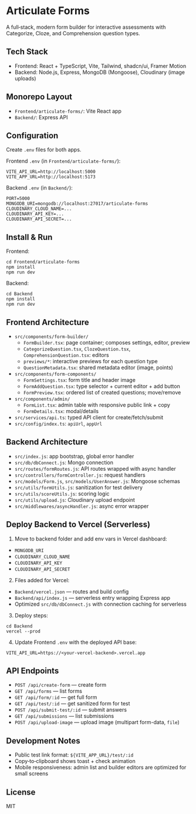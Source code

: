 # Articulate Forms

A full‑stack, modern form builder for interactive assessments with Categorize, Cloze, and Comprehension question types.

## Tech Stack

- Frontend: React + TypeScript, Vite, Tailwind, shadcn/ui, Framer Motion
- Backend: Node.js, Express, MongoDB (Mongoose), Cloudinary (image uploads)

## Monorepo Layout

- `Frontend/articulate-forms/`: Vite React app
- `Backend/`: Express API

## Configuration

Create `.env` files for both apps.

Frontend `.env` (in `Frontend/articulate-forms/`):

```
VITE_API_URL=http://localhost:5000
VITE_APP_URL=http://localhost:5173
```

Backend `.env` (in `Backend/`):

```
PORT=5000
MONGODB_URI=mongodb://localhost:27017/articulate-forms
CLOUDINARY_CLOUD_NAME=...
CLOUDINARY_API_KEY=...
CLOUDINARY_API_SECRET=...
```

## Install & Run

Frontend:

```
cd Frontend/articulate-forms
npm install
npm run dev
```

Backend:

```
cd Backend
npm install
npm run dev
```

## Frontend Architecture

- `src/components/form-builder/`
  - `FormBuilder.tsx`: page container; composes settings, editor, preview
  - `CategorizeQuestion.tsx`, `ClozeQuestion.tsx`, `ComprehensionQuestion.tsx`: editors
  - `previews/*`: interactive previews for each question type
  - `QuestionMetadata.tsx`: shared metadata editor (image, points)
- `src/components/form-components/`
  - `FormSettings.tsx`: form title and header image
  - `FormAddQuestion.tsx`: type selector + current editor + add button
  - `FormPreview.tsx`: ordered list of created questions; move/remove
- `src/components/admin/`
  - `FormList.tsx`: admin table with responsive public link + copy
  - `FormDetails.tsx`: modal/details
- `src/services/api.ts`: typed API client for create/fetch/submit
- `src/config/index.ts`: `apiUrl`, `appUrl`

## Backend Architecture

- `src/index.js`: app bootstrap, global error handler
- `src/db/dbConnect.js`: Mongo connection
- `src/routes/formRoutes.js`: API routes wrapped with async handler
- `src/controllers/formController.js`: request handlers
- `src/models/Form.js`, `src/models/UserAnswer.js`: Mongoose schemas
- `src/utils/formUtils.js`: sanitization for test delivery
- `src/utils/scoreUtils.js`: scoring logic
- `src/utils/upload.js`: Cloudinary upload endpoint
- `src/middlewares/asyncHandler.js`: async error wrapper

## Deploy Backend to Vercel (Serverless)

1) Move to backend folder and add env vars in Vercel dashboard:

- `MONGODB_URI`
- `CLOUDINARY_CLOUD_NAME`
- `CLOUDINARY_API_KEY`
- `CLOUDINARY_API_SECRET`

2) Files added for Vercel:

- `Backend/vercel.json` — routes and build config
- `Backend/api/index.js` — serverless entry wrapping Express app
- Optimized `src/db/dbConnect.js` with connection caching for serverless

3) Deploy steps:

```
cd Backend
vercel --prod
```

4) Update Frontend `.env` with the deployed API base:

```
VITE_API_URL=https://<your-vercel-backend>.vercel.app
```

## API Endpoints

- `POST /api/create-form` — create form
- `GET /api/forms` — list forms
- `GET /api/form/:id` — get full form
- `GET /api/test/:id` — get sanitized form for test
- `POST /api/submit-test/:id` — submit answers
- `GET /api/submissions` — list submissions
- `POST /api/upload-image` — upload image (multipart form-data, `file`)

## Development Notes

- Public test link format: `${VITE_APP_URL}/test/:id`
- Copy‑to‑clipboard shows toast + check animation
- Mobile responsiveness: admin list and builder editors are optimized for small screens

## License

MIT
